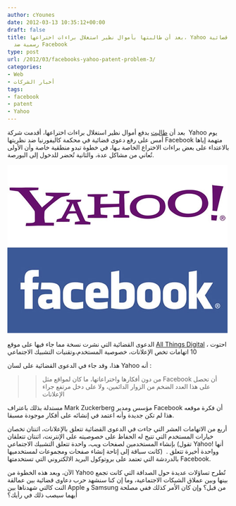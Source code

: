 ```yaml
---
author: cYounes
date: 2012-03-13 10:35:12+00:00
draft: false
title: بعد أن طالبتها بأموال نظير استغلال براءات اختراعها، Yahoo ترفع دعوى قضائية
  رسمية ضد Facebook
type: post
url: /2012/03/facebooks-yahoo-patent-problem-3/
categories:
- Web
- أخبار الشركات
tags:
- facebook
- patent
- Yahoo
---
```


بعد أن [طالبت](https://www.it-scoop.com/2012/02/facebooks-yahoo-patent-problem-2/) بدفع أموال نظير استغلال براءات اختراعها، أقدمت شركة  Yahoo يوم أمس على رفع دعوى قضائية في محكمة كاليفورنيا ضد نظريتها Facebook متهمة إياها بالاعتداء على بعض براءات الاختراع الخاصة بـها، في خطوة تبدو منطقية خاصة وأن الأولى تُعاني من مشاكل عدة، والثانية تُحضر للدخول إلى البورصة.




[![](facebook-yahoo.jpeg)
](facebook-yahoo.jpeg)













الدعوى القضائية التي نشرت نسخة مما جاء فيها على موقع [All Things Digital](http://allthingsd.com/20120312/breaking-yahoo-sues-facebook-for-patent-infringement/) ، احتوت 10 اتهامات تخص الإعلانات، خصوصية المستخدم،وتقنيات التشبيك الاجتماعي











هذا، وقد جاء في الدعوى القضائية على لسان Yahoo أنه :




<blockquote>

> 
> من دون أفكارها واختراعاتها، ما كان لمواقع مثل Facebook أن تحصل على هذا العدد الضخم من الزوار الدائمين، ولا على دخل مرتفع جراء الإعلانات
> 
> </blockquote>




مستدلة بذلك باعتراف Mark Zuckerberg مؤسس ومدير Facebook أن فكرة موقعه هذا لم تكن جديدة وأنه اعتمد في إنشائه على أفكار موجودة مسبقا.










أربع من الاتهامات العشر التي جاءت في الدعوى القضائية تتعلق بالإعلانات، اثنتان تخصان خيارات المستخدم التي تتيح له الحفاظ على خصوصيته على الإنترنت، اثنتان تتعلقان بإنشاء المستخدمين لصفحات ويب، واحدة تتعلق التشبيك الاجتماعي (تقول Yahoo! أنها كانت سباقة إلى إتاحة إنشاء صفحات ومجموعات لمستخدميها)  . وواحدة أخيرة تتعلق بالدردشة التي تعتمد على بروتوكول البريد الالكتروني التي تستخدمتها Facebook.










الآن، وبعد هذه الخطوة من Yahoo تُطرح تساؤلات عديدة حول الصداقة التي كانت تجمع بينها وبين عملاق الشبكات الاجتماعية، وما إن كنا سنشهد حرب دعاوى قضائية بين عمالقة النت كالتي شهدناها بين Apple و Samsung من قبل؟ وإن كان الأمر كذلك ففي مصلحة أيهما سيصب ذلك في رأيك؟
